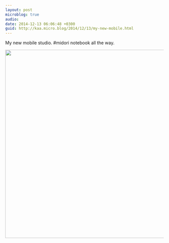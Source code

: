 ```yaml
---
layout: post
microblog: true
audio: 
date: 2014-12-13 06:06:48 +0300
guid: http://kaa.micro.blog/2014/12/13/my-new-mobile.html
---
```

My new mobile studio. #midori notebook all the way.

<img src="https://micro.kaa.bz/uploads/2018/c626c7f692.jpg" width="600" height="600" />
